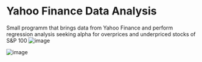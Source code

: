 # Yahoo Finance Data Analysis
Small programm that brings data from Yahoo Finance and perform regression analysis seeking alpha for overprices and underpriced stocks of S&amp;P 100
![image](https://github.com/Christosst/YahooFinanceDataAnalysis/assets/46458321/29775361-21e2-43a2-8e6c-f7734e097310)

![image](https://github.com/Christosst/YahooFinanceDataAnalysis/assets/46458321/eb7316bd-3fcb-4a10-8997-6f6226d1a761)

